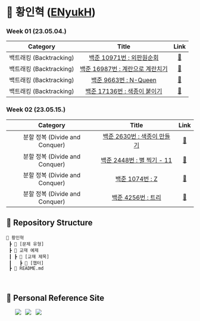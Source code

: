 # 🌱 황인혁 ([ENyukH](https://github.com/ENyukH))

### Week 01 (23.05.04.)
| Category | Title | Link |
| :------: | :---: | :--: |
| 백트래킹 (Backtracking) |  <a href="https://www.acmicpc.net/problem/10971">백준 10971번 : 외판원순회</a>  | <a href="https://github.com/sanghyuk2/Aim_To_Platinum/blob/main/%ED%99%A9%EC%9D%B8%ED%98%81/%EB%B0%B1%ED%8A%B8%EB%9E%98%ED%82%B9(Backtracking)/BOJ_10971_%EC%99%B8%ED%8C%90%EC%9B%90%EC%88%9C%ED%9A%8C2.java">🔗</a> |
| 백트래킹 (Backtracking) |   <a href="https://www.acmicpc.net/problem/16987">백준 16987번 : 계란으로 계란치기</a>   |  <a href="https://github.com/sanghyuk2/Aim_To_Platinum/blob/main/%ED%99%A9%EC%9D%B8%ED%98%81/%EB%B0%B1%ED%8A%B8%EB%9E%98%ED%82%B9(Backtracking)/BOJ_16987_%EA%B3%84%EB%9E%80%EC%9C%BC%EB%A1%9C%EA%B3%84%EB%9E%80%EC%B9%98%EA%B8%B0.java">🔗</a>  |
| 백트래킹 (Backtracking) | <a href="https://www.acmicpc.net/problem/9663">백준 9663번 : N-Queen</a> | <a href="https://github.com/sanghyuk2/Aim_To_Platinum/blob/main/%ED%99%A9%EC%9D%B8%ED%98%81/%EB%B0%B1%ED%8A%B8%EB%9E%98%ED%82%B9(Backtracking)/BOJ_9663_NQueen.java">🔗</a> |
| 백트래킹 (Backtracking) | <a href="https://www.acmicpc.net/problem/17136">백준 17136번 : 색종이 붙이기</a> | <a href="https://github.com/sanghyuk2/Aim_To_Platinum/blob/main/%ED%99%A9%EC%9D%B8%ED%98%81/%EB%B0%B1%ED%8A%B8%EB%9E%98%ED%82%B9(Backtracking)/BOJ_17136_%EC%83%89%EC%A2%85%EC%9D%B4%EB%B6%99%EC%9D%B4%EA%B8%B0.java">🔗</a> |

### Week 02 (23.05.15.)
| Category | Title | Link |
| :------: | :---: | :--: |
| 분할 정복 (Divide and Conquer) | <a href="https://www.acmicpc.net/problem/2630">백준 2630번 : 색종이 만들기</a> | <a href="https://www.google.com/">🔗</a> |
| 분할 정복 (Divide and Conquer) |  <a href="https://www.acmicpc.net/problem/2448">백준 2448번 : 별 찍기 - 11</a>  | <a href="https://www.google.com/">🔗</a> |
| 분할 정복 (Divide and Conquer) | <a href="https://www.acmicpc.net/problem/1074">백준 1074번 : Z</a> | <a href="https://www.google.com/">🔗</a> |
| 분할 정복 (Divide and Conquer) | <a href="https://www.acmicpc.net/problem/4256">백준 4256번 : 트리</a> | <a href="https://www.google.com/">🔗</a> |

## 📍 Repository Structure

```
📂 황인혁
 ┣ 📂 [문제 유형]
 ┣ 📂 교재 예제
 ┃ ┣ 📂 [교재 제목]
 ┃   ┣ 📂 [챕터]
 ┣ 📜 README.md
```
<br>

## 📍 Personal Reference Site
&nbsp;&nbsp;&nbsp;&nbsp;&nbsp; <a href="https://blog.naver.com/b1urrr"><img src="https://img.shields.io/badge/Naver-03C75A?style=for-the-badge&logo=naver&logoColor=white"></a> &nbsp; <a href="https://teal-floss-6e7.notion.site/Java-Syntax-and-Concepts-dc9253f0d556426e855ca129f54f9e61"><img src="https://img.shields.io./badge/Java-000000?style=for-the-badge&logo=notion&logoColor=white"></a> &nbsp; <a href="https://teal-floss-6e7.notion.site/Algorithm-56f55387bbff4430a6ea9df06187d9ab"><img src="https://img.shields.io./badge/Algorithm-000000?style=for-the-badge&logo=notion&logoColor=white"></a>
